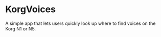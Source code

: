 # KorgVoices
A simple app that lets users quickly look up where to find voices on the Korg N1 or N5.
